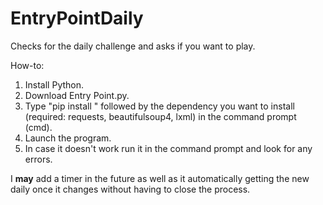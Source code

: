 # EntryPointDaily
Checks for the daily challenge and asks if you want to play.

How-to:
1. Install Python.
2. Download Entry Point.py.
3. Type "pip install " followed by the dependency you want to install (required: requests, beautifulsoup4, lxml) in the command prompt (cmd).
4. Launch the program.
5. In case it doesn't work run it in the command prompt and look for any errors.

I **may** add a timer in the future as well as it automatically getting the new daily once it changes without having to close the process.
